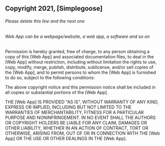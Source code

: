## Copyright 2021, [Simplegoose]

###### Please delete this line and the next one
###### Web App can be a webpage/website, a web app, a software and so on

Permission is hereby granted, free of charge, to any person obtaining a copy of this [Web App] and associated documentation files, to deal in the [Web App] without restriction, including without limitation the rights to use, copy, modify, merge, publish, distribute, sublicense, and/or sell copies of the [Web App], and to permit persons to whom the [Web App] is furnished to do so, subject to the following conditions:

The above copyright notice and this permission notice shall be included in all copies or substantial portions of the [Web App].

THE [Web App] IS PROVIDED "AS IS", WITHOUT WARRANTY OF ANY KIND, EXPRESS OR IMPLIED, INCLUDING BUT NOT LIMITED TO THE WARRANTIES OF MERCHANTABILITY, FITNESS FOR A PARTICULAR PURPOSE AND NONINFRINGEMENT. IN NO EVENT SHALL THE AUTHORS OR COPYRIGHT HOLDERS BE LIABLE FOR ANY CLAIM, DAMAGES OR OTHER LIABILITY, WHETHER IN AN ACTION OF CONTRACT, TORT OR OTHERWISE, ARISING FROM, OUT OF OR IN CONNECTION WITH THE [Web App] OR THE USE OR OTHER DEALINGS IN THE [Web App].

